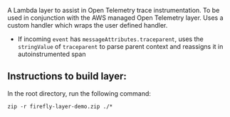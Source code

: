 A Lambda layer to assist in Open Telemetry trace instrumentation.
To be used in conjunction with the AWS managed Open Telemetry layer.
Uses a custom handler which wraps the user defined handler.

- If incoming `event` has `messageAttributes.traceparent`, uses the `stringValue` of `traceparent` to parse parent context and reassigns it in autoinstrumented span

## Instructions to build layer:

In the root directory, run the following command:

```
zip -r firefly-layer-demo.zip ./*
```
